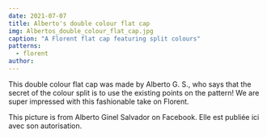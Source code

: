 ```yaml
---
date: 2021-07-07
title: Alberto's double colour flat cap
img: Albertos_double_colour_flat_cap.jpg
caption: "A Florent flat cap featuring split colours"
patterns:
  - florent
author:
---
```


This double colour flat cap was made by Alberto G. S., who says that the secret of the colour split is to use the existing points on the pattern! We are super impressed with this fashionable take on Florent.

<Note>

This picture is from Alberto Ginel Salvador on Facebook. Elle est publiée ici avec son autorisation.

</Note>
